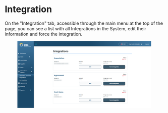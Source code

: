 # Integration

On the "Integration" tab, accessible through the main menu at the top of the page, you can see a list with all Integrations in the System, edit their information and force the integration.

<figure><img src="../../../../.gitbook/assets/inte.png" alt=""><figcaption></figcaption></figure>

